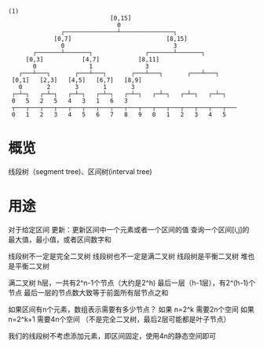 
```
(1)
                             [0,15]
                               0
               ┌───────────────┴───────────────┐
             [0,7]                           [8,15]
               0                               3
       ┌───────┴───────┐               ┌───────┴───────┐
     [0,3]           [4,7]           [8,11]
       0               1               3
   ┌───┴───┐       ┌───┴───┐       ┌───┴───┐       ┌───┴───┐
 [0,1]   [2,3]   [4,5]   [6,7]   [8,9]
   0       2       3       1       3
 ┌─┴─┐   ┌─┴─┐   ┌─┴─┐   ┌─┴─┐   ┌─┴─┐   ┌─┴─┐   ┌─┴─┐   ┌─┴─┐
 0   5   2   5   4   3   1   6   3
 ┬───┬───┬───┬───┬───┬───┬───┬───┬───┬───┬───┬───┬───┬───┬───┬───
 0   1   2   3   4   5   6   7   8   9   0   1   2   3   4   5

```
# 概览
线段树（segment tree)、区间树(interval tree)

# 用途
对于给定区间
更新：更新区间中一个元素或者一个区间的值
查询一个区间[i,j]的最大值，最小值，或者区间数字和


线段树不一定是完全二叉树
线段树也不一定是满二叉树
线段树是平衡二叉树
堆也是平衡二叉树


满二叉树
h层，一共有2^n-1个节点（大约是2^h)
最后一层（h-1层），有2^(h-1)个节点
最后一层的节点数大致等于前面所有层节点之和


如果区间有n个元素，数组表示需要有多少节点？
如果 n=2^k 需要2n个空间
如果 n=2^k+1 需要4n个空间
（不是完全二叉树，最后2层可能都是叶子节点）


我们的线段树不考虑添加元素，即区间固定，使用4n的静态空间即可